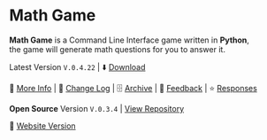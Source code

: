 # Math Game  
**Math Game** is a Command Line Interface game written in **Python**,<br>
the game will generate math questions for you to answer it.

Latest Version `V.0.4.22` | ⬇️ [Download](https://raw.githubusercontent.com/ronnapat2552/math_game_archive/main/0.4.x/0.4.2x/math_game_V.0.4.22_np.zip)

📄 [More Info](https://sites.google.com/view/tete-page/project/math-game/info) | 📂 [Change Log](https://raw.githubusercontent.com/ronnapat2552/math_game_archive/main/change_log.txt) | 🗄️ [Archive](https://github.com/ronnapat2552/math_game_archive/) | 💬 [Feedback](https://forms.gle/ahhAufMVdX6cMAQ76) | ⭐ [Responses](https://docs.google.com/spreadsheets/d/1SiuXZSoZMF2s4BoQ5hp0xH1u-YFiuFHHNSYSROTs4IM/edit?usp=sharing)

**Open Source** Version `V.0.3.4` | [View Repository](https://github.com/ronnapat2552/math_game)

📄 [Website Version](https://sites.google.com/view/tete-page/project/math-game)